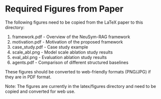# Required Figures from Paper

The following figures need to be copied from the LaTeX paper to this directory:

1. framework.pdf - Overview of the NeuSym-RAG framework
2. motivation.pdf - Motivation of the proposed framework
3. case_study.pdf - Case study example
4. scale_abl.png - Model scale ablation study results
5. eval_abl.png - Evaluation ablation study results
6. agents.pdf - Comparison of different structured baselines

These figures should be converted to web-friendly formats (PNG/JPG) if they are in PDF format.

Note: The figures are currently in the latex/figures directory and need to be copied and converted for web use. 
